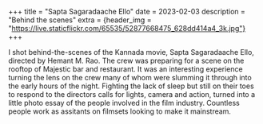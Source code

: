 +++
title = "Sapta Sagaradaache Ello"
date = 2023-02-03
description = "Behind the scenes"
extra = {header_img = "https://live.staticflickr.com/65535/52877668475_628dd414a4_3k.jpg"}
+++

I shot behind-the-scenes of the Kannada movie, Sapta Sagaradaache Ello, directed by Hemant M. Rao. The crew was preparing for a scene on the rooftop of Majestic bar and restaurant. It was an interesting experience turning the lens on the crew many of whom were slumming it through into the early hours of the night. Fighting the lack of sleep but still on their toes to respond to the directors calls for lights, camera and action, turned into a little photo essay of the people involved in the film industry. Countless people work as assitants on filmsets looking to make it mainstream.


<div class="gallery">
 <a href="https://live.staticflickr.com/65535/52876705547_f5dc6e7a40_3k.jpg" data-ngthumb="https://live.staticflickr.com/65535/52876705547_83a2d74d81_c.jpg"> </a>
 <a href="https://live.staticflickr.com/65535/52877446149_2c71fb2eec_3k.jpg" data-ngthumb="https://live.staticflickr.com/65535/52877446149_47d4ddcfa6_c.jpg"> </a>
 <a href="https://live.staticflickr.com/65535/52877668475_628dd414a4_3k.jpg" data-ngthumb="https://live.staticflickr.com/65535/52877668475_65a3f6c648_c.jpg"> </a>
 <a href="https://live.staticflickr.com/65535/52877735728_d770a76448_3k.jpg" data-ngthumb="https://live.staticflickr.com/65535/52877735728_57a45406f5_c.jpg"> </a>
 <a href="https://live.staticflickr.com/65535/52877290331_aa6355d4f4_3k.jpg" data-ngthumb="https://live.staticflickr.com/65535/52877290331_29ddd8ac3b_c.jpg"> </a>
 <a href="https://live.staticflickr.com/65535/52877669675_291f527a83_3k.jpg" data-ngthumb="https://live.staticflickr.com/65535/52877669675_72bc465459_c.jpg"> </a>
 <a href="https://live.staticflickr.com/65535/52877670085_199c25f9fd_3k.jpg" data-ngthumb="https://live.staticflickr.com/65535/52877670085_d9c9d77683_c.jpg"> </a>
 <a href="https://live.staticflickr.com/65535/52877448129_3b7b17173c_3k.jpg" data-ngthumb="https://live.staticflickr.com/65535/52877448129_6618c21a08_c.jpg"> </a>
 <a href="https://live.staticflickr.com/65535/52877292601_fb35ce8ccf_3k.jpg" data-ngthumb="https://live.staticflickr.com/65535/52877292601_12624b6bfd_c.jpg"> </a>
 <a href="https://live.staticflickr.com/65535/52877293181_5d7ed404d4_3k.jpg" data-ngthumb="https://live.staticflickr.com/65535/52877293181_b85fa6b810_c.jpg"> </a>
 <a href="https://live.staticflickr.com/65535/53157209780_a7ffa9cd5d_3k.jpg" data-ngthumb="https://live.staticflickr.com/65535/53157209780_0411657562_c.jpg"> </a>
 <a href="https://live.staticflickr.com/65535/53157278728_281c15a275_3k.jpg" data-ngthumb="https://live.staticflickr.com/65535/53157278728_17c5a65abd_c.jpg"> </a>
</div>
